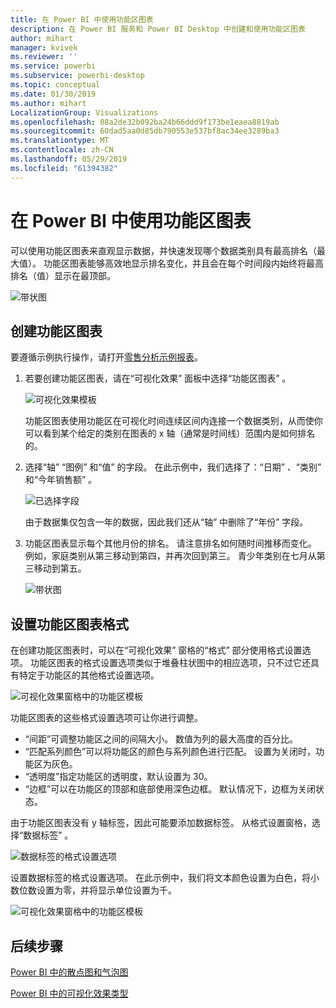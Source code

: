 ```yaml
---
title: 在 Power BI 中使用功能区图表
description: 在 Power BI 服务和 Power BI Desktop 中创建和使用功能区图表
author: mihart
manager: kvivek
ms.reviewer: ''
ms.service: powerbi
ms.subservice: powerbi-desktop
ms.topic: conceptual
ms.date: 01/30/2019
ms.author: mihart
LocalizationGroup: Visualizations
ms.openlocfilehash: 08a2de32b092ba24b66ddd9f173be1eaea8819ab
ms.sourcegitcommit: 60dad5aa0d85db790553e537bf8ac34ee3289ba3
ms.translationtype: MT
ms.contentlocale: zh-CN
ms.lasthandoff: 05/29/2019
ms.locfileid: "61394382"
---
```

# <a name="use-ribbon-charts-in-power-bi"></a>在 Power BI 中使用功能区图表
可以使用功能区图表来直观显示数据，并快速发现哪个数据类别具有最高排名（最大值）。 功能区图表能够高效地显示排名变化，并且会在每个时间段内始终将最高排名（值）显示在最顶部。 

![带状图](media/desktop-ribbon-charts/ribbon-charts_01.png)

## <a name="create-a-ribbon-chart"></a>创建功能区图表
要遵循示例执行操作，请打开[零售分析示例报表](../sample-retail-analysis.md)。 

1. 若要创建功能区图表，请在“可视化效果”  面板中选择“功能区图表”  。

    ![可视化效果模板](media/desktop-ribbon-charts/ribbon-charts_02.png)

    功能区图表使用功能区在可视化时间连续区间内连接一个数据类别，从而使你可以看到某个给定的类别在图表的 x 轴（通常是时间线）范围内是如何排名的。

2. 选择“轴”  “图例”  和“值”  的字段。  在此示例中，我们选择了：“日期”  、“类别”  和“今年销售额”  。  

    ![已选择字段](media/desktop-ribbon-charts/power-bi-ribbon-values.png)

    由于数据集仅包含一年的数据，因此我们还从“轴”  中删除了“年份”  字段。 

3. 功能区图表显示每个其他月份的排名。 请注意排名如何随时间推移而变化。  例如，家庭类别从第三移动到第四，并再次回到第三。 青少年类别在七月从第三移动到第五。 

    ![带状图](media/desktop-ribbon-charts/power-bi-ribbon.png)

## <a name="format-a-ribbon-chart"></a>设置功能区图表格式
在创建功能区图表时，可以在“可视化效果”  窗格的“格式”  部分使用格式设置选项。 功能区图表的格式设置选项类似于堆叠柱状图中的相应选项，只不过它还具有特定于功能区的其他格式设置选项。

![可视化效果窗格中的功能区模板](media/desktop-ribbon-charts/power-bi-format-ribbon.png)

功能区图表的这些格式设置选项可让你进行调整。

*  “间距”可调整功能区之间的间隔大小。 数值为列的最大高度的百分比。
*  “匹配系列颜色”可以将功能区的颜色与系列颜色进行匹配。 设置为关闭时，功能区为灰色。 
*  “透明度”指定功能区的透明度，默认设置为 30。
*  “边框”可以在功能区的顶部和底部使用深色边框。 默认情况下，边框为关闭状态。

由于功能区图表没有 y 轴标签，因此可能要添加数据标签。 从格式设置窗格，选择“数据标签”  。 

![数据标签的格式设置选项](media/desktop-ribbon-charts/power-bi-labels.png)

设置数据标签的格式设置选项。  在此示例中，我们将文本颜色设置为白色，将小数位数设置为零，并将显示单位设置为千。 

![可视化效果窗格中的功能区模板](media/desktop-ribbon-charts/power-bi-data-labels.png)

## <a name="next-steps"></a>后续步骤

[Power BI 中的散点图和气泡图](power-bi-visualization-scatter.md)

[Power BI 中的可视化效果类型](power-bi-visualization-types-for-reports-and-q-and-a.md)